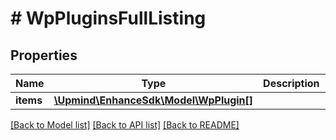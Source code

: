 # # WpPluginsFullListing

## Properties

Name | Type | Description | Notes
------------ | ------------- | ------------- | -------------
**items** | [**\Upmind\EnhanceSdk\Model\WpPlugin[]**](WpPlugin.md) |  |

[[Back to Model list]](../../README.md#models) [[Back to API list]](../../README.md#endpoints) [[Back to README]](../../README.md)
